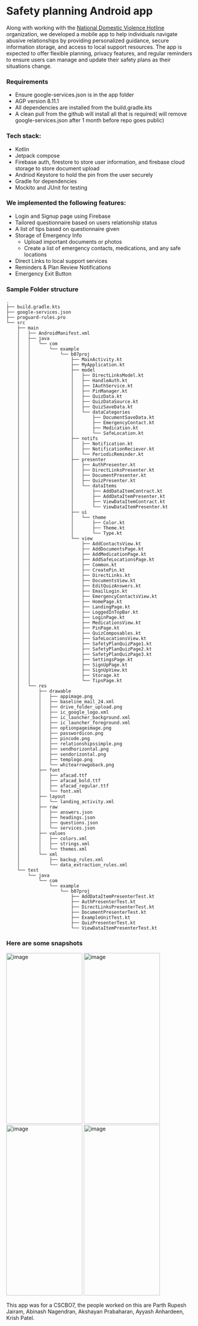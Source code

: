 # Safety planning Android app

Along with working with the [National Domestic Violence Hotline](https://www.thehotline.org/) organization, we developed a mobile app to help individuals navigate abusive relationships by 
providing personalized guidance, secure information storage, and access to local support resources. 
The app is expected to offer flexible planning, privacy features, 
and regular reminders to ensure users can manage and update their safety plans as their situations change.


### Requirements
- Ensure google-services.json is in the app folder
- AGP version 8.11.1
- All dependencies are installed from the build.gradle.kts
- A clean pull from the github will install all that is required( will remove google-services.json after 1 month before repo goes public)


### Tech stack:
- Kotlin
- Jetpack compose
- Firebase auth, firestore to store user information, and firebase cloud storage to store document upload
- Andriod Keystore to hold the pin from the user securely
- Gradle for dependencies
- Mockito and JUnit for testing
  
### We implemented the following features:
- Login and Signup page using Firebase
- Tailored questionnaire based on users relationship status
- A list of tips based on questionnaire given
- Storage of Emergency Info
  - Upload important documents or photos
  - Create a list of emergency contacts, medications, and any safe locations
- Direct Links to local support services
- Reminders & Plan Review Notifications
- Emergency Exit Button

### Sample Folder structure
```
.
├── build.gradle.kts
├── google-services.json
├── proguard-rules.pro
└── src
    ├── main
    │   ├── AndroidManifest.xml
    │   ├── java
    │   │   └── com
    │   │       └── example
    │   │           └── b07proj
    │   │               ├── MainActivity.kt
    │   │               ├── MyApplication.kt
    │   │               ├── model
    │   │               │   ├── DirectLinksModel.kt
    │   │               │   ├── HandleAuth.kt
    │   │               │   ├── IAuthService.kt
    │   │               │   ├── PinManager.kt
    │   │               │   ├── QuizData.kt
    │   │               │   ├── QuizDataSource.kt
    │   │               │   ├── QuizSaveData.kt
    │   │               │   └── dataCategories
    │   │               │       ├── DocumentSaveData.kt
    │   │               │       ├── EmergencyContact.kt
    │   │               │       ├── Medication.kt
    │   │               │       └── SafeLocation.kt
    │   │               ├── notifs
    │   │               │   ├── Notification.kt
    │   │               │   ├── NotificationReciever.kt
    │   │               │   └── PeriodicReminder.kt
    │   │               ├── presenter
    │   │               │   ├── AuthPresenter.kt
    │   │               │   ├── DirectLinksPresenter.kt
    │   │               │   ├── DocumentPresenter.kt
    │   │               │   ├── QuizPresenter.kt
    │   │               │   └── dataItems
    │   │               │       ├── AddDataItemContract.kt
    │   │               │       ├── AddDataItemPresenter.kt
    │   │               │       ├── ViewDataItemContract.kt
    │   │               │       └── ViewDataItemPresenter.kt
    │   │               ├── ui
    │   │               │   └── theme
    │   │               │       ├── Color.kt
    │   │               │       ├── Theme.kt
    │   │               │       └── Type.kt
    │   │               └── view
    │   │                   ├── AddContactsView.kt
    │   │                   ├── AddDocumentsPage.kt
    │   │                   ├── AddMedicationPage.kt
    │   │                   ├── AddSafeLocationsPage.kt
    │   │                   ├── Common.kt
    │   │                   ├── CreatePin.kt
    │   │                   ├── DirectLinks.kt
    │   │                   ├── DocumentsView.kt
    │   │                   ├── EditQuizAnswers.kt
    │   │                   ├── EmailLogin.kt
    │   │                   ├── EmergencyContactsView.kt
    │   │                   ├── HomePage.kt
    │   │                   ├── LandingPage.kt
    │   │                   ├── LoggedInTopBar.kt
    │   │                   ├── LoginPage.kt
    │   │                   ├── MedicationsView.kt
    │   │                   ├── PinPage.kt
    │   │                   ├── QuizComposables.kt
    │   │                   ├── SafeLocationsView.kt
    │   │                   ├── SafetyPlanQuizPage1.kt
    │   │                   ├── SafetyPlanQuizPage2.kt
    │   │                   ├── SafetyPlanQuizPage3.kt
    │   │                   ├── SettingsPage.kt
    │   │                   ├── SignUpPage.kt
    │   │                   ├── SignUpView.kt
    │   │                   ├── Storage.kt
    │   │                   └── TipsPage.kt
    │   └── res
    │       ├── drawable
    │       │   ├── appimage.png
    │       │   ├── baseline_mail_24.xml
    │       │   ├── drive_folder_upload.png
    │       │   ├── ic_google_logo.xml
    │       │   ├── ic_launcher_background.xml
    │       │   ├── ic_launcher_foreground.xml
    │       │   ├── optionpageimage.png
    │       │   ├── passwordicon.png
    │       │   ├── pincode.png
    │       │   ├── relationshipssimple.png
    │       │   ├── sendhorizontal.png
    │       │   ├── sendorizontal.png
    │       │   ├── templogo.png
    │       │   └── whitearrowgoback.png
    │       ├── font
    │       │   ├── afacad.ttf
    │       │   ├── afacad_bold.ttf
    │       │   ├── afacad_regular.ttf
    │       │   └── font.xml
    │       ├── layout
    │       │   └── landing_activity.xml
    │       ├── raw
    │       │   ├── answers.json
    │       │   ├── headings.json
    │       │   ├── questions.json
    │       │   └── services.json
    │       ├── values
    │       │   ├── colors.xml
    │       │   ├── strings.xml
    │       │   └── themes.xml
    │       └── xml
    │           ├── backup_rules.xml
    │           └── data_extraction_rules.xml
    └── test
        └── java
            └── com
                └── example
                    └── b07proj
                        ├── AddDataItemPresenterTest.kt
                        ├── AuthPresenterTest.kt
                        ├── DirectLinksPresenterTest.kt
                        ├── DocumentPresenterTest.kt
                        ├── ExampleUnitTest.kt
                        ├── QuizPresenterTest.kt
                        └── ViewDataItemPresenterTest.kt
```
### Here are some snapshots

<img width="202" height="454" alt="image" src="https://github.com/user-attachments/assets/eafeb40e-dce2-4fe4-a01b-944758d3f4b5" />
<img width="202" height="454" alt="image" src="https://github.com/user-attachments/assets/c2912154-3084-4697-b628-46dffd3f3faf" />
<br/>
<img width="202" height="454" alt="image" src="https://github.com/user-attachments/assets/9998be17-5366-489c-836f-e267d2648228" />
<img width="202" height="454" alt="image" src="https://github.com/user-attachments/assets/cc66fb9e-d0aa-4580-b162-4471fb0de8a1" />



This app was for a CSCBO7, the people worked on this are Parth Rupesh Jairam, Abinash Nagendran, Akshayan Prabaharan, Ayyash Anhardeen, Krish Patel.
